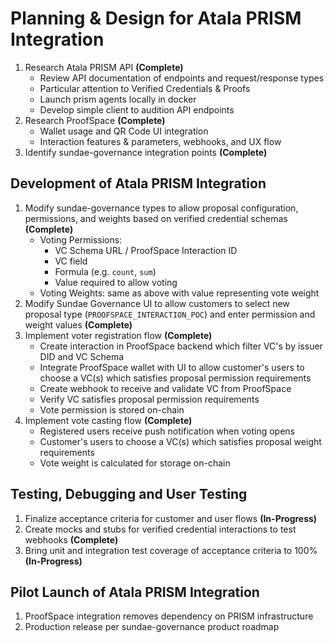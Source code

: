 # Planning & Design for Atala PRISM Integration
1. Research Atala PRISM API **(Complete)**
   - Review API documentation of endpoints and request/response types
   - Particular attention to Verified Credentials & Proofs
   - Launch prism agents locally in docker
   - Develop simple client to audition API endpoints
2. Research ProofSpace **(Complete)**
   - Wallet usage and QR Code UI integration
   - Interaction features & parameters, webhooks, and UX flow
3. Identify sundae-governance integration points **(Complete)**

## Development of Atala PRISM Integration
1. Modify sundae-governance types to allow proposal configuration, permissions, and weights based on verified credential schemas **(Complete)**
    - Voting Permissions:
      - VC Schema URL / ProofSpace Interaction ID
      - VC field
      - Formula (e.g. `count`, `sum`)
      - Value required to allow voting
    - Voting Weights: same as above with value representing vote weight
2. Modify Sundae Governance UI to allow customers to select new proposal type (`PROOFSPACE_INTERACTION_POC`) and enter permission and weight values **(Complete)**
3. Implement voter registration flow **(Complete)**
   - Create interaction in ProofSpace backend which filter VC's by issuer DID and VC Schema
   - Integrate ProofSpace wallet with UI to allow customer's users to choose a VC(s) which satisfies proposal permission requirements
   - Create webhook to receive and validate VC from ProofSpace
   - Verify VC satisfies proposal permission requirements
   - Vote permission is stored on-chain
4. Implement vote casting flow **(Complete)**
   - Registered users receive push notification when voting opens
   - Customer's users to choose a VC(s) which satisfies proposal weight requirements
   - Vote weight is calculated for storage on-chain

## Testing, Debugging and User Testing
1. Finalize acceptance criteria for customer and user flows **(In-Progress)**
2. Create mocks and stubs for verified credential interactions to test webhooks **(Complete)**
3. Bring unit and integration test coverage of acceptance criteria to 100% **(In-Progress)**

## Pilot Launch of Atala PRISM Integration
1. ProofSpace integration removes dependency on PRISM infrastructure
2. Production release per sundae-governance product roadmap

